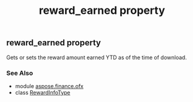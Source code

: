 ﻿---
title: reward_earned property
second_title: Aspose.Finance for Python via .NET API References
description: 
type: docs
weight: 50
url: /python-net/aspose.finance.ofx/rewardinfotype/reward_earned/
is_root: false
---

## reward_earned property


Gets or sets the reward amount earned YTD as of the time of download.

### See Also
* module [aspose.finance.ofx](../../)
* class [RewardInfoType](/finance/python-net/aspose.finance.ofx/rewardinfotype)
